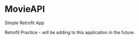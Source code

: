 # MovieAPI
Simple Retrofit App 

Retrofit Practice - will be adding to this application in the future.
